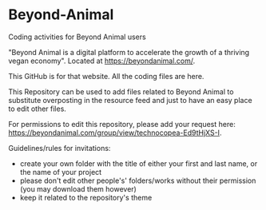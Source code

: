 # Beyond-Animal
Coding activities for Beyond Animal users

"Beyond Animal is a digital platform to accelerate the growth of a thriving vegan economy". Located at https://beyondanimal.com/.

This GitHub is for that website. All the coding files are here.

This Repository can be used to add files related to Beyond Animal to substitute overposting in the resource feed and just to have an easy place to edit other files.

For permissions to edit this repository, please add your request here: https://beyondanimal.com/group/view/technocopea-Ed9tHjXS-I.

Guidelines/rules for invitations:
- create your own folder with the title of either your first and last name, or the name of your project
- please don't edit other people's' folders/works without their permission (you may download them however)
- keep it related to the repository's theme
